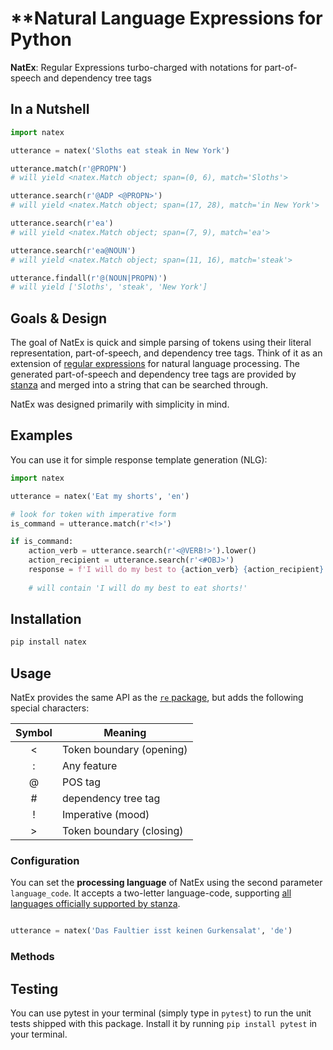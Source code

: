 # **Natural Language Expressions for Python
**NatEx**: Regular Expressions turbo-charged with notations for part-of-speech and dependency tree tags

## In a Nutshell
```python
import natex

utterance = natex('Sloths eat steak in New York')

utterance.match(r'@PROPN')
# will yield <natex.Match object; span=(0, 6), match='Sloths'>

utterance.search(r'@ADP <@PROPN>')
# will yield <natex.Match object; span=(17, 28), match='in New York'>

utterance.search(r'ea')
# will yield <natex.Match object; span=(7, 9), match='ea'>

utterance.search(r'ea@NOUN')
# will yield <natex.Match object; span=(11, 16), match='steak'>

utterance.findall(r'@(NOUN|PROPN)')
# will yield ['Sloths', 'steak', 'New York']

```

## Goals & Design
The goal of NatEx is quick and simple parsing of tokens using their literal representation, part-of-speech, and dependency tree tags.
Think of it as an extension of [regular expressions] for natural language processing. The generated part-of-speech and dependency tree tags are provided by [stanza] and merged into a string that can be searched through.

[regular expressions]: https://docs.python.org/3/library/re.html
[stanza]: https://stanfordnlp.github.io/stanza

NatEx was designed primarily with simplicity in mind. 

## Examples
You can use it for simple response template generation (NLG):

```python
import natex

utterance = natex('Eat my shorts', 'en')

# look for token with imperative form
is_command = utterance.match(r'<!>')

if is_command:
	action_verb = utterance.search(r'<@VERB!>').lower()
	action_recipient = utterance.search(r'<#OBJ>')
	response = f'I will do my best to {action_verb} {action_recipient}!'
	
	# will contain 'I will do my best to eat shorts!'

```

## Installation

```bash
pip install natex
```

## Usage
NatEx provides the same API as the [`re` package], but adds the following special characters:

| Symbol | Meaning                  |
|:------:| ------------------------ |
| <      | Token boundary (opening) | 
| :      | Any feature 	 	        | 
| @      | POS tag                  | 
| #      | dependency tree tag      | 
| !      | Imperative (mood)        | 
| >      | Token boundary (closing) | 

[`re` package]: https://docs.python.org/3/library/re.html

### Configuration
You can set the **processing language** of NatEx using the second parameter `language_code`. 
It accepts a two-letter language-code, supporting [all languages officially supported by stanza].

[all languages officially supported by stanza]: https://stanfordnlp.github.io/stanza/available_models.html

```python

utterance = natex('Das Faultier isst keinen Gurkensalat', 'de')

```

### Methods

## Testing
You can use pytest in your terminal (simply type in `pytest`) to run the unit tests shipped with this package.
Install it by running `pip install pytest` in your terminal.